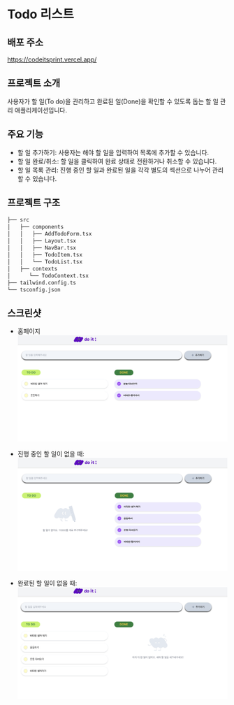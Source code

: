 # Todo 리스트

## 배포 주소

https://codeitsprint.vercel.app/

## 프로젝트 소개

사용자가 할 일(To do)을 관리하고 완료된 일(Done)을 확인할 수 있도록 돕는 할 일 관리 애플리케이션입니다.

## 주요 기능

- 할 일 추가하기: 사용자는 해야 할 일을 입력하여 목록에 추가할 수 있습니다.
- 할 일 완료/취소: 할 일을 클릭하여 완료 상태로 전환하거나 취소할 수 있습니다.
- 할 일 목록 관리: 진행 중인 할 일과 완료된 일을 각각 별도의 섹션으로 나누어 관리할 수 있습니다.

## 프로젝트 구조

```
├── src
│   ├── components
│   │   ├── AddTodoForm.tsx
│   │   ├── Layout.tsx
│   │   ├── NavBar.tsx
│   │   ├── TodoItem.tsx
│   │   └── TodoList.tsx
│   ├── contexts
│      └── TodoContext.tsx
├── tailwind.config.ts
└── tsconfig.json
```

## 스크린샷

- 홈페이지
  ![home](/todolist/image/home.png)

- 진행 중인 할 일이 없을 때:
  ![emptytodo](/todolist/image/EmptyTodo.png)
- 완료된 할 일이 없을 때:
  ![emptydone](/todolist/image/EmptyDone.png)
